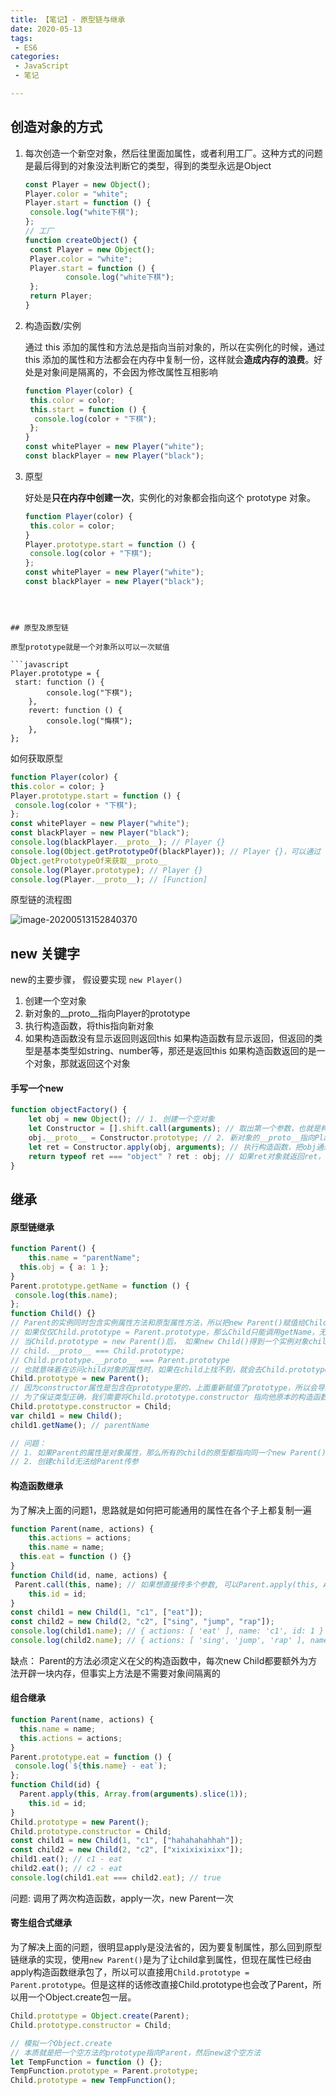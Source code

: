 ```yaml
---
title: 【笔记】- 原型链与继承
date: 2020-05-13
tags:
 - ES6
categories:
 - JavaScript
 - 笔记

---
```


## 创造对象的方式

1. 每次创造一个新空对象，然后往里面加属性，或者利用工厂。这种方式的问题是最后得到的对象没法判断它的类型，得到的类型永远是Object

   ```javascript
   const Player = new Object();
   Player.color = "white";
   Player.start = function () {
    console.log("white下棋");
   };
   // 工厂
   function createObject() {
    const Player = new Object();
    Player.color = "white";
    Player.start = function () {
    		console.log("white下棋");
   	};
   	return Player; 
   }
   ```

   <!-- more -->

2. 构造函数/实例

   通过 this 添加的属性和⽅法总是指向当前对象的，所以在实例化的时候，通过 this 添加的属性和⽅法都会在内存中复制⼀份，这样就会**造成内存的浪费**。好处是对象间是隔离的，不会因为修改属性互相影响

   ```javascript
   function Player(color) {
    this.color = color;
    this.start = function () {
     console.log(color + "下棋");
    };
   }
   const whitePlayer = new Player("white");
   const blackPlayer = new Player("black");
   ```

3. 原型

   好处是**只在内存中创建⼀次**，实例化的对象都会指向这个 prototype 对象。

   ```javascript
   function Player(color) {
    this.color = color; 
   }
   Player.prototype.start = function () {
    console.log(color + "下棋");
   };
   const whitePlayer = new Player("white");
   const blackPlayer = new Player("black");
```
   
   

## 原型及原型链

原型prototype就是一个对象所以可以一次赋值

```javascript
Player.prototype = {
 start: function () {
 		console.log("下棋");
	},
 	revert: function () {
 		console.log("悔棋");
	},
};
```

如何获取原型

```javascript
function Player(color) {
this.color = color; }
Player.prototype.start = function () {
 console.log(color + "下棋");
};
const whitePlayer = new Player("white");
const blackPlayer = new Player("black");
console.log(blackPlayer.__proto__); // Player {}
console.log(Object.getPrototypeOf(blackPlayer)); // Player {}，可以通过
Object.getPrototypeOf来获取__proto__
console.log(Player.prototype); // Player {}
console.log(Player.__proto__); // [Function]
```

原型链的流程图

![image-20200513152840370](https://kuimo-markdown-pic.oss-cn-hangzhou.aliyuncs.com/image-20200513152840370.png)

## new 关键字

new的主要步骤， 假设要实现 `new Player()`

1. 创建一个空对象
2. 新对象的\_\_proto\_\_指向Player的prototype
3. 执行构造函数，将this指向新对象
4. 如果构造函数没有显示返回则返回this
   如果构造函数有显示返回，但返回的类型是基本类型如string、number等，那还是返回this
   如果构造函数返回的是一个对象，那就返回这个对象

#### 手写一个new

```javascript
function objectFactory() {
	let obj = new Object(); // 1. 创建一个空对象
	let Constructor = [].shift.call(arguments); // 取出第一个参数，也就是构造函数，同时arguments也被移除了一位
 	obj.__proto__ = Constructor.prototype; // 2. 新对象的__proto__指向Player的prototype
	let ret = Constructor.apply(obj, arguments); // 执行构造函数，把obj通过apply绑定到构造函数中，如果构造函数中有类似this.xx = xx的情况，这个this就是obj
	return typeof ret === "object" ? ret : obj; // 如果ret对象就返回ret，否则返回obj
}
```



## 继承

#### 原型链继承

```javascript
function Parent() {
	this.name = "parentName";
  this.obj = { a: 1 };
}
Parent.prototype.getName = function () {
 console.log(this.name);
};
function Child() {}
// Parent的实例同时包含实例属性⽅法和原型属性⽅法，所以把new Parent()赋值给Child.prototype。
// 如果仅仅Child.prototype = Parent.prototype，那么Child只能调⽤getName，⽆法调⽤.name
// 当Child.prototype = new Parent()后， 如果new Child()得到⼀个实例对象child，那么
// child.__proto__ === Child.prototype;
// Child.prototype.__proto__ === Parent.prototype
// 也就意味着在访问child对象的属性时，如果在child上找不到，就会去Child.prototype去找，如果还找不到，就会去Parent.prototype中去找，从⽽实现了继承。
Child.prototype = new Parent();
// 因为constructor属性是包含在prototype⾥的，上⾯重新赋值了prototype，所以会导致Child的constructor指向[Function: Parent]，有的时候使⽤child1.constructor判断类型的时候就会出问题
// 为了保证类型正确，我们需要将Child.prototype.constructor 指向他原本的构造函数Child
Child.prototype.constructor = Child;
var child1 = new Child();
child1.getName(); // parentName

// 问题：
// 1. 如果Parent的属性是对象属性，那么所有的child的原型都指向同一个new Parent()，如果某个child改了obj，那么其他child也会被影响
// 2. 创建child无法给Parent传参
```

#### 构造函数继承

为了解决上面的问题1，思路就是如何把可能通用的属性在各个子上都复制一遍

```javascript
function Parent(name, actions) {
	this.actions = actions;
	this.name = name; 
  this.eat = function () {}
}
function Child(id, name, actions) {
 Parent.call(this, name); // 如果想直接传多个参数, 可以Parent.apply(this, Array.from(arguments).slice(1));
	this.id = id; 
}
const child1 = new Child(1, "c1", ["eat"]);
const child2 = new Child(2, "c2", ["sing", "jump", "rap"]);
console.log(child1.name); // { actions: [ 'eat' ], name: 'c1', id: 1 }
console.log(child2.name); // { actions: [ 'sing', 'jump', 'rap' ], name: 'c2', id: 2 }
```

缺点： Parent的方法必须定义在父的构造函数中，每次new Child都要额外为方法开辟一块内存，但事实上方法是不需要对象间隔离的

#### 组合继承

```javascript
function Parent(name, actions) {
  this.name = name;
  this.actions = actions; 
}
Parent.prototype.eat = function () {
 console.log(`${this.name} - eat`);
};
function Child(id) {
  Parent.apply(this, Array.from(arguments).slice(1));
	this.id = id; 
}
Child.prototype = new Parent();
Child.prototype.constructor = Child;
const child1 = new Child(1, "c1", ["hahahahahhah"]);
const child2 = new Child(2, "c2", ["xixixixixixx"]);
child1.eat(); // c1 - eat
child2.eat(); // c2 - eat
console.log(child1.eat === child2.eat); // true
```

问题: 调用了两次构造函数，apply一次，new Parent一次

#### 寄⽣组合式继承

为了解决上面的问题，很明显apply是没法省的，因为要复制属性，那么回到原型链继承的实现，使用`new Parent()`是为了让child拿到属性，但现在属性已经由apply构造函数继承包了，所以可以直接用`Child.prototype = Parent.prototype`。但是这样的话修改直接Child.prototype也会改了Parent，所以用一个Object.create包一层。

```javascript
Child.prototype = Object.create(Parent);
Child.prototype.constructor = Child;

// 模拟一个Object.create
// 本质就是把一个空方法的prototype指向Parent，然后new这个空方法
let TempFunction = function () {};
TempFunction.prototype = Parent.prototype;
Child.prototype = new TempFunction();
```

